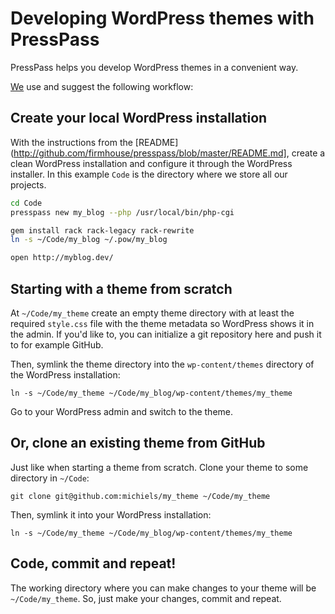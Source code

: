 # Developing WordPress themes with PressPass

PressPass helps you develop WordPress themes in a convenient way.

[We](http://firmhouse.com) use and suggest the following workflow:

## Create your local WordPress installation

With the instructions from the [README](http://github.com/firmhouse/presspass/blob/master/README.md], create a clean WordPress installation and configure it through 
the WordPress installer. In this example ```Code``` is the directory where we store all our projects.

``` bash
cd Code
presspass new my_blog --php /usr/local/bin/php-cgi

gem install rack rack-legacy rack-rewrite
ln -s ~/Code/my_blog ~/.pow/my_blog

open http://myblog.dev/
```

## Starting with a theme from scratch

At ```~/Code/my_theme``` create an empty theme directory with at least the required ```style.css``` file 
with the theme metadata so WordPress shows it in the admin. If you'd like to, you can initialize
a git repository here and push it to for example GitHub.

Then, symlink the theme directory into the ```wp-content/themes``` directory of the WordPress installation:

```
ln -s ~/Code/my_theme ~/Code/my_blog/wp-content/themes/my_theme
```

Go to your WordPress admin and switch to the theme.

## Or, clone an existing theme from GitHub

Just like when starting a theme from scratch. Clone your theme to some directory in ```~/Code```:

```
git clone git@github.com:michiels/my_theme ~/Code/my_theme
```

Then, symlink it into your WordPress installation:

```
ln -s ~/Code/my_theme ~/Code/my_blog/wp-content/themes/my_theme
```

## Code, commit and repeat!

The working directory where you can make changes to your theme will be ```~/Code/my_theme```. So, just
make your changes, commit and repeat.